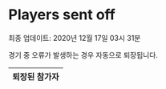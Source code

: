 # Players sent off
최종 업데이트: 2020년 12월 17일 03시 31분


경기 중 오류가 발생하는 경우 자동으로 퇴장됩니다.


| 퇴장된 참가자 |
|:---:|